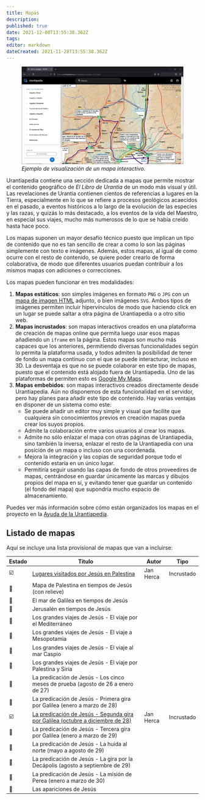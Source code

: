 ```yaml
---
title: Mapas
description:
published: true
date: 2021-12-08T13:55:38.362Z
tags:
editor: markdown
dateCreated: 2021-11-28T13:55:38.362Z
---
```


<figure id="Sample_fig_3" class="image urantiapedia">
<img src="/image/sample_page_map.jpg">
<figcaption><em> Ejemplo de visualización de un mapa interactivo.</em></figcaption>
</figure>

Urantiapedia contiene una sección dedicada a mapas que permite mostrar el contenido geográfico de _El Libro de Urantia_ de un modo más visual y útil. Las revelaciones de Urantia contienen cientos de referencias a lugares en la Tierra, especialmente en lo que se refiere a procesos geológicos acaecidos en el pasado, a eventos históricos a lo largo de la evolución de las especies y las razas, y quizás lo más destacado, a los eventos de la vida del Maestro, en especial sus viajes, mucho más numerosos de lo que se había creído hasta hace poco.

Los mapas suponen un mayor desafío técnico puesto que implican un tipo de contenido que no es tan sencillo de crear a como lo son las páginas simplemente con texto e imágenes. Además, estos mapas, al igual de como ocurre con el resto de contenido, se quiere poder crearlo de forma colaborativa, de modo que diferentes usuarios puedan contribuir a los mismos mapas con adiciones o correcciones.

Los mapas pueden funcionar en tres modalidades:

1. **Mapas estáticos**: son simples imágenes en formato `PNG` o `JPG` con un [mapa de imagen HTML](https://www.w3schools.com/html/html_images_imagemap.asp) adjunto, o bien imágenes `SVG`. Ambos tipos de imágenes permiten incluir hipervínculos de modo que haciendo click en un lugar se puede saltar a otra página de Urantiapedia o a otro sitio web.
2. **Mapas incrustados**: son mapas interactivos creados en una plataforma de creación de mapas online que permita luego usar esos mapas añadiendo un `iframe` en la página. Estos mapas son mucho más capaces que los anteriores, permitiendo diversas funcionalidades según lo permita la plataforma usada, y todos admiten la posibilidad de tener de fondo un mapa continuo con el que se puede interacturar, incluso en 3D. La desventaja es que no se puede colaborar en este tipo de mapas, puesto que el contenido está alojado fuera de Urantiapedia. Uno de las plataformas de permiten esto es [Google My Maps](https://www.google.com/intl/es_ES/maps/about/mymaps/).
3. **Mapas embebidos**: son mapas interactivos creados directamente desde Urantiapedia. Aún no disponemos de esta funcionalidad en el servidor, pero hay planes para añadir este tipo de contenido. Hay varias ventajas en disponer de un sistema como este:
   - Se puede añadir un editor muy simple y visual que facilite que cualquiera sin conocimientos previos en creación mapas pueda crear los suyos propios.
   - Admite la colaboración entre varios usuarios al crear los mapas.
   - Admite no sólo enlazar el mapa con otras páginas de Urantiapedia, sino también la inversa, enlazar el resto de la Urantiapedia con una posición de un mapa o incluso con una coordenada.
   - Mejora la integración y las copias de seguridad porque todo el contenido estaría en un único lugar.
   - Permitiría seguir usando las capas de fondo de otros proveedires de mapas, centrándose en guardar únicamente las marcas y dibujos propios del mapa en sí, y evitando tener que guardar un contenido (el fondo del mapa) que supondría mucho espacio de almacenamiento.

Puedes ver más información sobre cómo están organizados los mapas en el proyecto en la [Ayuda de la Urantiapedia](/es/help/content).

## Listado de mapas

Aquí se incluye una lista provisional de mapas que van a incluirse:

| Estado                  | Título                                                                                                                               | Autor     | Tipo       |
| ----------------------- | ------------------------------------------------------------------------------------------------------------------------------------ | --------- | ---------- |
| :ballot_box_with_check: | [Lugares visitados por Jesús en Palestina](/es/map/Places_visited_by_Jesus_in_Palestine)                                             | Jan Herca | Incrustado |
| :white_square_button:   | Mapa de Palestina en tiempos de Jesús (con relieve)                                                                                  |           |            |
| :white_square_button:   | El mar de Galilea en tiempos de Jesús                                                                                                |           |            |
| :white_square_button:   | Jerusalén en tiempos de Jesús                                                                                                        |           |            |
| :white_square_button:   | Los grandes viajes de Jesús - El viaje por el Mediterráneo                                                                           |           |            |
| :white_square_button:   | Los grandes viajes de Jesús - El viaje a Mesopotamia                                                                                 |           |            |
| :white_square_button:   | Los grandes viajes de Jesús - El viaje al mar Caspio                                                                                 |           |            |
| :white_square_button:   | Los grandes viajes de Jesús - El viaje por Palestina y Siria                                                                         |           |            |
| :white_square_button:   | La predicación de Jesús - Los cinco meses de prueba (agosto de 26 a enero de 27)                                                     |           |            |
| :white_square_button:   | La predicación de Jesús - Primera gira por Galilea (enero a marzo de 28)                                                             |           |            |
| :ballot_box_with_check: | [La predicación de Jesús - Segunda gira por Galilea (octubre a diciembre de 28)](/es/map/The_Preaching_of_Jesus_Second_Galilee_Tour) | Jan Herca | Incrustado |
| :white_square_button:   | La predicación de Jesús - Tercera gira por Galilea (enero a marzo de 29)                                                             |           |            |
| :white_square_button:   | La predicación de Jesús - La huida al norte (mayo a agosto de 29)                                                                    |           |            |
| :white_square_button:   | La predicación de Jesús - La gira por la Decápolis (agosto a septiembre de 29)                                                       |           |            |
| :white_square_button:   | La predicación de Jesús - La misión de Perea (enero a marzo de 30)                                                                   |           |            |
| :white_square_button:   | Las apariciones de Jesús                                                                                                             |           |            |

